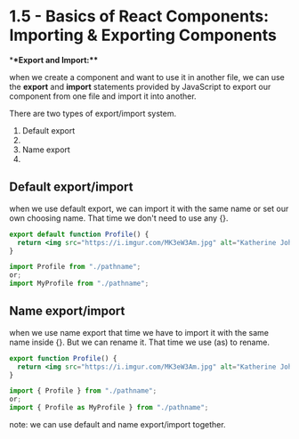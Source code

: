 # 1.5 - Basics of React Components: Importing & Exporting Components

\***\*Export and Import:\*\***

when we create a component and want to use it in another file, we can use the **export** and **import** statements provided by JavaScript to export our component from one file and import it into another.

There are two types of export/import system.

<ol>
<li>Default export <li>
<li>Name export<li>
</ol>

## **Default export/import**

when we use default export, we can import it with the same name or set our own choosing name. That time we don't need to use any {}.

```jsx
export default function Profile() {
  return <img src="https://i.imgur.com/MK3eW3Am.jpg" alt="Katherine Johnson" />;
}

import Profile from "./pathname";
or;
import MyProfile from "./pathname";
```

## **Name export/import**

when we use name export that time we have to import it with the same name inside {}. But we can rename it. That time we use (as) to rename.

```jsx
export function Profile() {
  return <img src="https://i.imgur.com/MK3eW3Am.jpg" alt="Katherine Johnson" />;
}

import { Profile } from "./pathname";
or;
import { Profile as MyProfile } from "./pathname";
```

note: we can use default and name export/import together.
